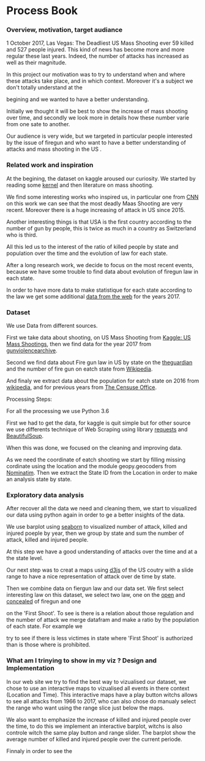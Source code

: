 # Process Book

### Overview, motivation, target audiance

1 October 2017, Las Vegas: The Deadliest US Mass Shooting ever 59 killed and 527 people injured. This kind of news has become more and more regular these last years. Indeed, the number of attacks has increased as well as their magnitude. 

In this project our motivation was to try to understand when and where these attacks take place, and in which context. Moreover it's a subject we don't totally understand at the 

begining and we wanted to have a better understanding. 

Initially we thought it will be best to show the increase of mass shooting over time, and secondly we look more in details how these number varie from one sate to another. 


Our audience is very wide, but we targeted in particular people interested by the issue of firegun and who want to have a better understanding of attacks and mass shooting in the US .  

### Related work and inspiration

At the begining, the dataset on kaggle aroused our curiosity. We started by reading some [kernel][14] and then literature on mass shooting. 

We find some interesting works who inspired us, in particular one from [CNN][15] on this work we can see that the most deadly Maas Shooting are very recent. Moreover there is a huge increasing of attack in US since 2015. 

Another interesting things is that USA is the first country according to the number of gun by people, this is twice as much in a country as Switzerland who is third. 

All this led us to the interest of the ratio of killed people by state and population over the time and the evolution of law for each state. 

After a long research work, we decide to focus on the most recent events, because we have some trouble to find data about evolution of firegun law in each state. 

In order to have more data to make statistique for each state according to the law we get some additional [data from the web][2] for the years 2017. 


[14]: https://www.kaggle.com/zusmani/us-mass-shootings-last-50-years/kernels
[15]: http://edition.cnn.com/2016/06/13/health/mass-shootings-in-america-in-charts-and-graphs-trnd/index.html


### Dataset

We use Data from different sources. 

First we take data about shooting, on US Mass Shooting from [Kaggle: US Mass Shootings][1], then we find data for the year 2017 from [gunviolencearchive][2]. 

Second we find data about Fire gun law in US by state on the [theguardian][3] and the number of fire gun on eatch state from [Wikipedia][4]. 

And finaly we extract data about the population for eatch state on 2016 from [wikipedia][8], and for previous years from [The Censuse Office][9]. 

[1]: https://www.kaggle.com/zusmani/us-mass-shootings-last-50-years
[2]: http://www.gunviolencearchive.org/reports/mass-shooting
[3]: https://www.theguardian.com/world/interactive/2013/jan/15/gun-laws-united-states
[4]: https://fr.wikipedia.org/wiki/Liste_des_%C3%89tats_am%C3%A9ricains_par_possession_d%27armes_%C3%A0_feu
[8]: https://fr.wikipedia.org/wiki/D%C3%A9mographie_des_%C3%89tats-Unis
[9]: https://www2.census.gov/programs-surveys/popest/tables/1900-1980/counties/totals/e7079co.txt


Processing Steps: 

For all the processing we use Python 3.6

First we had to get the data, for kaggle is quit simple but for other source we use differents technique of Web Scraping using library [requests][5] and [BeautifulSoup][6]. 

When this was done, we focused on the cleaning and improving data. 

As we need the coordinate of eatch shooting we start by filling missing cordinate using the location and the module geopy.geocoders from [Nominatim][7]. Then we extract the State ID from the Location in order to make an analysis state by state.   

[5]: http://docs.python-requests.org/en/master/
[6]: https://www.crummy.com/software/BeautifulSoup/bs4/doc/
[7]: https://github.com/damianbraun/nominatim

### Exploratory data analysis

After recover all the data we need and cleaning them, we start to visualized our data using python again in order to ge a better insights of the data. 

We use barplot using [seaborn][10] to visualized number of attack, killed and injured poeple by year, then we group by state and sum the number of attack, killed and injured people. 

At this step we have a good understanding of attacks over the time and at a the state level. 

Our next step was to creat a maps using [d3js][11] of the US coutry with a slide range to have a nice representation of attack over de time by state. 

Then we combine data on fiergun law and our data set. We first select interesting law on this dataset, we select two law, one on the [open][12] and [concealed][13] of firegun and one 

on the 'First Shoot'. To see is there is a relation about those regulation and the number of attack we merge datafram and make a ratio by the population of each state. For example we 

try to see if there is less victimes in state where 'First Shoot' is authorized than is those where is prohibited. 

[10]: https://seaborn.pydata.org/
[11]: https://d3js.org/
[12]: https://en.wikipedia.org/wiki/Open_carry_in_the_United_States
[13]: https://en.wikipedia.org/wiki/Concealed_carry_in_the_United_States


### What am I trinying to show in my viz ? Design and Implementation

In our web site we try to find the best way to vizualised our dataset, we chose to use an interactive maps to vizualised all events in there context (Location and Time). This interactive maps have a play button witchs allows to see all attacks from 1966 to 2017, who can also chose do manualy select the range who want using the range slice just below the maps. 

We also want to emphasize the increase of killed and injured people over the time, to do this we implement an interactive barplot, witchs is also controle witch the same play button and range slider. The barplot show the average number of killed and injured people over the current periode.


Finnaly in order to see the 


